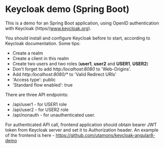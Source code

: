 # Keycloak demo (Spring Boot)

This is a demo for an Spring Boot application, using OpenID authentication with Keycloak (https//www.keycloak.org).

You should install and configure Keycloak before to start, according to Keycloak documentation. Some tips:

 * Create a realm
 * Create a client in this realm
 * Create two users and two roles (**user1**, **user2** and **USER1**, **USER2**)
 * Don't forget to add _http:/localhost:8080_ to 'Web-Origins'.
 * Add _http:/localhost:8080/*_ to 'Valid Redirect URIs'
 * 'Access type': public
 * 'Standard flow enabled': true
  
 There are three API endpoints:
 
 * /api/user1 - for USER1 role
 * /api/user2 - for USER2 role
 * /api/nonauth - for unauthenticated user.
 
 For authenticated API call, frontend application should obtain bearer JWT token from Keycloak server and set it to Authorization header.
 An example of the frontend is here - https://github.com/utamons/keycloak-angular8-demo

